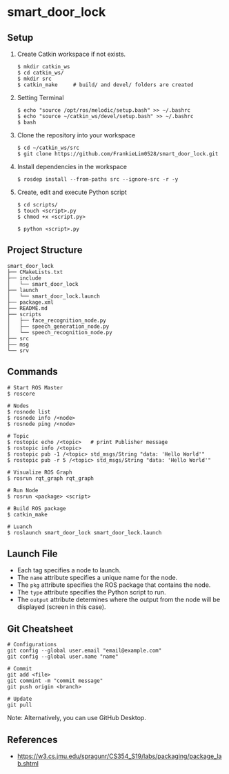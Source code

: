 # smart_door_lock

## Setup

1. Create Catkin workspace if not exists.
   ```
   $ mkdir catkin_ws
   $ cd catkin_ws/
   $ mkdir src
   $ catkin_make     # build/ and devel/ folders are created
   ```
2. Setting Terminal
   ```
   $ echo "source /opt/ros/melodic/setup.bash" >> ~/.bashrc
   $ echo "source ~/catkin_ws/devel/setup.bash" >> ~/.bashrc
   $ bash
   ```
3. Clone the repository into your workspace
   ```
   $ cd ~/catkin_ws/src
   $ git clone https://github.com/FrankieLim0528/smart_door_lock.git
   ``` 
4. Install dependencies in the workspace
   ```
   $ rosdep install --from-paths src --ignore-src -r -y
   ```
5. Create, edit and execute Python script
   ```
   $ cd scripts/
   $ touch <script>.py
   $ chmod +x <script.py>
   
   $ python <script>.py
   ```

## Project Structure
```
smart_door_lock
├── CMakeLists.txt
├── include
│   └── smart_door_lock
├── launch
│   └── smart_door_lock.launch
├── package.xml
├── README.md
├── scripts
│   ├── face_recognition_node.py
│   ├── speech_generation_node.py
│   └── speech_recognition_node.py
├── src
├── msg
└── srv
```

## Commands

```
# Start ROS Master
$ roscore

# Nodes
$ rosnode list
$ rosnode info /<node>
$ rosnode ping /<node>

# Topic
$ rostopic echo /<topic>   # print Publisher message
$ rostopic info /<topic>
$ rostopic pub -1 /<topic> std_msgs/String "data: 'Hello World'"
$ rostopic pub -r 5 /<topic> std_msgs/String "data: 'Hello World'"

# Visualize ROS Graph
$ rosrun rqt_graph rqt_graph

# Run Node
$ rosrun <package> <script>

# Build ROS package
$ catkin_make

# Luanch
$ roslaunch smart_door_lock smart_door_lock.launch

```

## Launch File
- Each <node> tag specifies a node to launch.
- The `name` attribute specifies a unique name for the node.
- The `pkg` attribute specifies the ROS package that contains the node.
- The `type` attribute specifies the Python script to run.
- The `output` attribute determines where the output from the node will be displayed (screen in this case).

## Git Cheatsheet
```
# Configurations
git config --global user.email "email@example.com"
git config --global user.name "name"

# Commit
git add <file>
git commint -m "commit message"
git push origin <branch>

# Update
git pull

```
Note: Alternatively, you can use GitHub Desktop.


## References
- https://w3.cs.jmu.edu/spragunr/CS354_S19/labs/packaging/package_lab.shtml